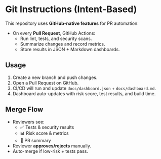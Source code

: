 # Git Instructions (Intent-Based)

This repository uses **GitHub-native features** for PR automation:

- On every **Pull Request**, GitHub Actions:
  - Run lint, tests, and security scans.
  - Summarize changes and record metrics.
  - Store results in JSON + Markdown dashboards.

## Usage
1. Create a new branch and push changes.
2. Open a Pull Request on GitHub.
3. CI/CD will run and update `docs/dashboard.json` + `docs/dashboard.md`.
4. Dashboard auto-updates with risk score, test results, and build time.

## Merge Flow
- Reviewers see:
  - ✅ Tests & security results
  - 📊 Risk score & metrics
  - 📄 PR summary
- Reviewer **approves/rejects** manually.
- Auto-merge if low-risk + tests pass.
